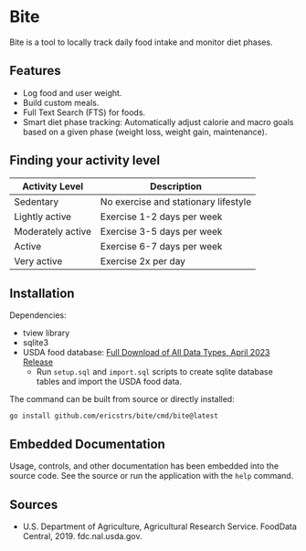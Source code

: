 # Bite

Bite is a tool to locally track daily food intake and monitor diet phases.

## Features

* Log food and user weight.
* Build custom meals.
* Full Text Search (FTS) for foods.
* Smart diet phase tracking: Automatically adjust calorie and macro goals based on a given phase (weight loss, weight gain, maintenance).

## Finding your activity level

|Activity Level|Description|
|--------------|-----------|
|Sedentary|No exercise and stationary lifestyle|
|Lightly active|Exercise 1-2 days per week|
|Moderately active|Exercise 3-5 days per week|
|Active|Exercise 6-7 days per week|
|Very active|Exercise 2x per day|

## Installation

Dependencies:

* tview library
* sqlite3
* USDA food database: [Full Download of All Data Types, April 2023 Release](https://fdc.nal.usda.gov/download-datasets.html#bkmk-1)
  * Run `setup.sql` and `import.sql` scripts to create sqlite database tables and import the USDA food data.

The command can be built from source or directly installed:

```
go install github.com/ericstrs/bite/cmd/bite@latest
```

## Embedded Documentation

Usage, controls, and other documentation has been embedded into the source code. See the source or run the application with the `help` command.

## Sources

* U.S. Department of Agriculture, Agricultural Research Service. FoodData Central, 2019. fdc.nal.usda.gov.
